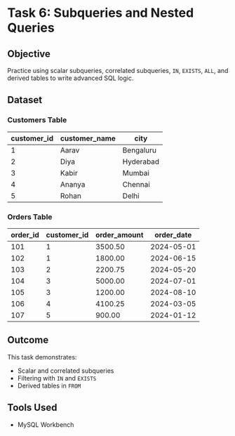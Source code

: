 # Task 6: Subqueries and Nested Queries

## Objective

Practice using scalar subqueries, correlated subqueries, `IN`, `EXISTS`, `ALL`, and derived tables to write advanced SQL logic.


## Dataset

### Customers Table

| customer_id | customer_name | city      |
| ----------- | ------------- | --------- |
| 1           | Aarav         | Bengaluru |
| 2           | Diya          | Hyderabad |
| 3           | Kabir         | Mumbai    |
| 4           | Ananya        | Chennai   |
| 5           | Rohan         | Delhi     |

### Orders Table

| order_id | customer_id | order_amount | order_date |
| -------- | ----------- | ------------ | ---------- |
| 101      | 1           | 3500.50      | 2024-05-01 |
| 102      | 1           | 1800.00      | 2024-06-15 |
| 103      | 2           | 2200.75      | 2024-05-20 |
| 104      | 3           | 5000.00      | 2024-07-01 |
| 105      | 3           | 1200.00      | 2024-08-10 |
| 106      | 4           | 4100.25      | 2024-03-05 |
| 107      | 5           | 900.00       | 2024-01-12 |



## Outcome

This task demonstrates:

* Scalar and correlated subqueries
* Filtering with `IN` and `EXISTS`
* Derived tables in `FROM`

## Tools Used
* MySQL Workbench
